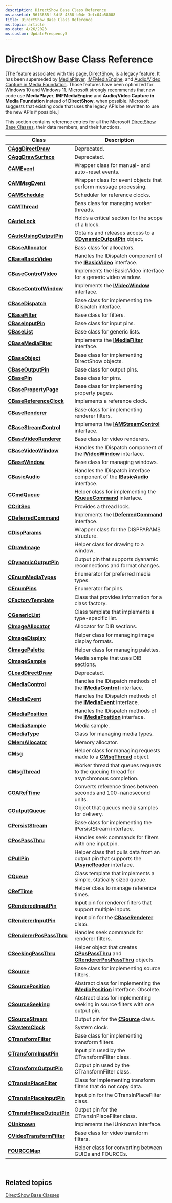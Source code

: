 ```yaml
---
description: DirectShow Base Class Reference
ms.assetid: 56f3685f-3df8-4358-b04e-3efc04b58008
title: DirectShow Base Class Reference
ms.topic: article
ms.date: 4/26/2023
ms.custom: UpdateFrequency5
---
```


# DirectShow Base Class Reference

\[The feature associated with this page, [DirectShow](/windows/win32/directshow/directshow), is a legacy feature. It has been superseded by [MediaPlayer](/uwp/api/Windows.Media.Playback.MediaPlayer), [IMFMediaEngine](/windows/win32/api/mfmediaengine/nn-mfmediaengine-imfmediaengine), and [Audio/Video Capture in Media Foundation](/windows/win32/medfound/audio-video-capture-in-media-foundation). Those features have been optimized for Windows 10 and Windows 11. Microsoft strongly recommends that new code use **MediaPlayer**, **IMFMediaEngine** and **Audio/Video Capture in Media Foundation** instead of **DirectShow**, when possible. Microsoft suggests that existing code that uses the legacy APIs be rewritten to use the new APIs if possible.\]

This section contains reference entries for all the Microsoft [DirectShow Base Classes](directshow-base-classes.md), their data members, and their functions.



| Class                                                                  | Description                                                                                                                       |
|------------------------------------------------------------------------|-----------------------------------------------------------------------------------------------------------------------------------|
| [**CAggDirectDraw**](caggdirectdraw.md)                               | Deprecated.                                                                                                                       |
| [**CAggDrawSurface**](caggdrawsurface.md)                             | Deprecated.                                                                                                                       |
| [**CAMEvent**](camevent.md)                                           | Wrapper class for manual- and auto-reset events.                                                                                  |
| [**CAMMsgEvent**](cammsgevent.md)                                     | Wrapper class for event objects that perform message processing.                                                                  |
| [**CAMSchedule**](camschedule.md)                                     | Scheduler for reference clocks.                                                                                                   |
| [**CAMThread**](camthread.md)                                         | Bass class for managing worker threads.                                                                                           |
| [**CAutoLock**](cautolock.md)                                         | Holds a critical section for the scope of a block.                                                                                |
| [**CAutoUsingOutputPin**](cautousingoutputpin-cautousingoutputpin.md) | Obtains and releases access to a [**CDynamicOutputPin**](cdynamicoutputpin.md) object.                                           |
| [**CBaseAllocator**](cbaseallocator.md)                               | Bass class for allocators.                                                                                                        |
| [**CBaseBasicVideo**](cbasebasicvideo.md)                             | Handles the IDispatch component of the [**IBasicVideo**](/windows/desktop/api/Control/nn-control-ibasicvideo) interface.                                              |
| [**CBaseControlVideo**](cbasecontrolvideo.md)                         | Implements the IBasicVideo interface for a generic video window.                                                                  |
| [**CBaseControlWindow**](cbasecontrolwindow.md)                       | Implements the [**IVideoWindow**](/windows/desktop/api/Control/nn-control-ivideowindow) interface.                                                                    |
| [**CBaseDispatch**](cbasedispatch.md)                                 | Base class for implementing the IDispatch interface.                                                                              |
| [**CBaseFilter**](cbasefilter.md)                                     | Base class for filters.                                                                                                           |
| [**CBaseInputPin**](cbaseinputpin.md)                                 | Base class for input pins.                                                                                                        |
| [**CBaseList**](cbaselist.md)                                         | Base class for generic lists.                                                                                                     |
| [**CBaseMediaFilter**](cbasemediafilter.md)                           | Implements the [**IMediaFilter**](/windows/desktop/api/Strmif/nn-strmif-imediafilter) interface.                                                                    |
| [**CBaseObject**](cbaseobject.md)                                     | Base class for implementing DirectShow objects.                                                                                   |
| [**CBaseOutputPin**](cbaseoutputpin.md)                               | Base class for output pins.                                                                                                       |
| [**CBasePin**](cbasepin.md)                                           | Base class for pins.                                                                                                              |
| [**CBasePropertyPage**](cbasepropertypage.md)                         | Base class for implementing property pages.                                                                                       |
| [**CBaseReferenceClock**](cbasereferenceclock.md)                     | Implements a reference clock.                                                                                                     |
| [**CBaseRenderer**](cbaserenderer.md)                                 | Base class for implementing renderer filters.                                                                                     |
| [**CBaseStreamControl**](cbasestreamcontrol.md)                       | Implements the [**IAMStreamControl**](/windows/desktop/api/Strmif/nn-strmif-iamstreamcontrol) interface.                                                            |
| [**CBaseVideoRenderer**](cbasevideorenderer.md)                       | Base class for video renderers.                                                                                                   |
| [**CBaseVideoWindow**](cbasevideowindow.md)                           | Handles the IDispatch component of the [**IVideoWindow**](/windows/desktop/api/Control/nn-control-ivideowindow) interface.                                            |
| [**CBaseWindow**](cbasewindow.md)                                     | Base class for managing windows.                                                                                                  |
| [**CBasicAudio**](cbasicaudio.md)                                     | Handles the IDispatch interface component of the [**IBasicAudio**](/windows/desktop/api/Control/nn-control-ibasicaudio) interface.                                    |
| [**CCmdQueue**](ccmdqueue.md)                                         | Helper class for implementing the [**IQueueCommand**](/windows/desktop/api/Control/nn-control-iqueuecommand) interface.                                               |
| [**CCritSec**](ccritsec.md)                                           | Provides a thread lock.                                                                                                           |
| [**CDeferredCommand**](cdeferredcommand.md)                           | Implements the [**IDeferredCommand**](/windows/desktop/api/Control/nn-control-ideferredcommand) interface.                                                            |
| [**CDispParams**](cdispparams.md)                                     | Wrapper class for the DISPPARAMS structure.                                                                                       |
| [**CDrawImage**](cdrawimage.md)                                       | Helper class for drawing to a window.                                                                                             |
| [**CDynamicOutputPin**](cdynamicoutputpin.md)                         | Output pin that supports dyanamic reconnections and format changes.                                                               |
| [**CEnumMediaTypes**](cenummediatypes.md)                             | Enumerator for preferred media types.                                                                                             |
| [**CEnumPins**](cenumpins.md)                                         | Enumerator for pins.                                                                                                              |
| [**CFactoryTemplate**](cfactorytemplate.md)                           | Class that provides information for a class factory.                                                                              |
| [**CGenericList**](cgenericlist.md)                                   | Class template that implements a type-specific list.                                                                              |
| [**CImageAllocator**](cimageallocator.md)                             | Allocator for DIB sections.                                                                                                       |
| [**CImageDisplay**](cimagedisplay.md)                                 | Helper class for managing image display formats.                                                                                  |
| [**CImagePalette**](cimagepalette.md)                                 | Helper class for managing palettes.                                                                                               |
| [**CImageSample**](cimagesample.md)                                   | Media sample that uses DIB sections.                                                                                              |
| [**CLoadDirectDraw**](cloaddirectdraw.md)                             | Deprecated.                                                                                                                       |
| [**CMediaControl**](cmediacontrol.md)                                 | Handles the IDispatch methods of the [**IMediaControl**](/windows/desktop/api/Control/nn-control-imediacontrol) interface.                                            |
| [**CMediaEvent**](cmediaevent.md)                                     | Handles the IDispatch methods of the [**IMediaEvent**](/windows/desktop/api/Control/nn-control-imediaevent) interface.                                                |
| [**CMediaPosition**](cmediaposition.md)                               | Handles the IDispatch methods of the [**IMediaPosition**](/windows/desktop/api/Control/nn-control-imediaposition) interface.                                          |
| [**CMediaSample**](cmediasample.md)                                   | Media sample.                                                                                                                     |
| [**CMediaType**](cmediatype.md)                                       | Class for managing media types.                                                                                                   |
| [**CMemAllocator**](cmemallocator.md)                                 | Memory allocator.                                                                                                                 |
| [**CMsg**](cmsg.md)                                                   | Helper class for managing requests made to a [**CMsgThread**](cmsgthread.md) object.                                             |
| [**CMsgThread**](cmsgthread.md)                                       | Worker thread that queues requests to the queuing thread for asynchronous completion.                                             |
| [**COARefTime**](coareftime.md)                                       | Converts reference times between seconds and 100-nanosecond units.                                                                |
| [**COutputQueue**](coutputqueue.md)                                   | Object that queues media samples for delivery.                                                                                    |
| [**CPersistStream**](cpersiststream.md)                               | Base class for implementing the IPersistStream interface.                                                                         |
| [**CPosPassThru**](cpospassthru.md)                                   | Handles seek commands for filters with one input pin.                                                                             |
| [**CPullPin**](cpullpin.md)                                           | Helper class that pulls data from an output pin that supports the [**IAsyncReader**](/windows/desktop/api/Strmif/nn-strmif-iasyncreader) interface.                 |
| [**CQueue**](cqueue.md)                                               | Class template that implements a simple, statically sized queue.                                                                  |
| [**CRefTime**](creftime.md)                                           | Helper class to manage reference times.                                                                                           |
| [**CRenderedInputPin**](crenderedinputpin.md)                         | Input pin for renderer filters that support multiple inputs.                                                                      |
| [**CRendererInputPin**](crendererinputpin.md)                         | Input pin for the [**CBaseRenderer**](cbaserenderer.md) class.                                                                   |
| [**CRendererPosPassThru**](crendererpospassthru.md)                   | Handles seek commands for renderer filters.                                                                                       |
| [**CSeekingPassThru**](cseekingpassthru.md)                           | Helper object that creates [**CPosPassThru**](cpospassthru.md) and [**CRendererPosPassThru**](crendererpospassthru.md) objects. |
| [**CSource**](csource.md)                                             | Base class for implementing source filters.                                                                                       |
| [**CSourcePosition**](csourceposition.md)                             | Abstract class for implementing the [**IMediaPosition**](/windows/desktop/api/Control/nn-control-imediaposition) interface. Obsolete.                                 |
| [**CSourceSeeking**](csourceseeking.md)                               | Abstract class for implementing seeking in source filters with one output pin.                                                    |
| [**CSourceStream**](csourcestream.md)                                 | Output pin for the [**CSource**](csource.md) class.                                                                              |
| [**CSystemClock**](csystemclock.md)                                   | System clock.                                                                                                                     |
| [**CTransformFilter**](ctransformfilter.md)                           | Base class for implementing transform filters.                                                                                    |
| [**CTransformInputPin**](ctransforminputpin.md)                       | Input pin used by the CTransformFilter class.                                                                                     |
| [**CTransformOutputPin**](ctransformoutputpin.md)                     | Output pin used by the CTransformFilter class.                                                                                    |
| [**CTransInPlaceFilter**](ctransinplacefilter.md)                     | Class for implementing transform filters that do not copy data.                                                                   |
| [**CTransInPlaceInputPin**](ctransinplaceinputpin.md)                 | Input pin for the CTransInPlaceFilter class.                                                                                      |
| [**CTransInPlaceOutputPin**](ctransinplaceoutputpin.md)               | Output pin for the CTransInPlaceFilter class.                                                                                     |
| [**CUnknown**](cunknown.md)                                           | Implements the IUnknown interface.                                                                                                |
| [**CVideoTransformFilter**](cvideotransformfilter.md)                 | Base class for video transform filters.                                                                                           |
| [**FOURCCMap**](fourccmap.md)                                         | Helper class for converting between GUIDs and FOURCCs.                                                                            |



 

## Related topics

<dl> <dt>

[DirectShow Base Classes](directshow-base-classes.md)
</dt> </dl>

 

 



